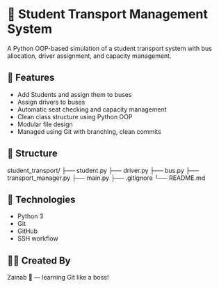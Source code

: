 # 🎒 Student Transport Management System

A Python OOP-based simulation of a student transport system with bus allocation, driver assignment, and capacity management.

## 🚀 Features

- Add Students and assign them to buses
- Assign drivers to buses
- Automatic seat checking and capacity management
- Clean class structure using Python OOP
- Modular file design
- Managed using Git with branching, clean commits

## 📁 Structure

student_transport/
├── student.py
├── driver.py
├── bus.py
├── transport_manager.py
├── main.py
├── .gitignore
└── README.md

## 🔧 Technologies

- Python 3
- Git
- GitHub
- SSH workflow

## 👩‍💻 Created By

Zainab 🧠 — learning Git like a boss!
